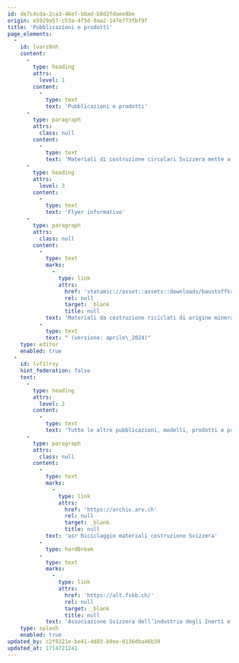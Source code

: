 ```yaml
---
id: de7c4cda-2ca3-46ef-b8ad-b8d2fdaee8be
origin: e5929a57-c53a-4f5d-9aa2-147e773fbf9f
title: 'Pubblicazioni e prodotti'
page_elements:
  -
    id: lvarz8nh
    content:
      -
        type: heading
        attrs:
          level: 1
        content:
          -
            type: text
            text: 'Pubblicazioni e prodotti'
      -
        type: paragraph
        attrs:
          class: null
        content:
          -
            type: text
            text: 'Materiali di costruzione circolari Svizzera mette a disposizione delle cerchie interessate diversi prodotti e pubblicazioni, che vengono regolarmente annunciati e resi disponibili su questo sito.'
      -
        type: heading
        attrs:
          level: 3
        content:
          -
            type: text
            text: 'Flyer informativo'
      -
        type: paragraph
        attrs:
          class: null
        content:
          -
            type: text
            marks:
              -
                type: link
                attrs:
                  href: 'statamic://asset::assets::downloads/baustoffkreislauf-verwendungsempfehlungen_2024.pdf'
                  rel: null
                  target: _blank
                  title: null
            text: 'Materiali da costruzione riciclati di origine minerale: raccomandazioni d’impiego per committenti, progettisti, architetti e ingegneri'
          -
            type: text
            text: " (versione: aprile\_2024)"
    type: editor
    enabled: true
  -
    id: lvf1lrxy
    hint_federation: false
    text:
      -
        type: heading
        attrs:
          level: 2
        content:
          -
            type: text
            text: 'Tutte le altre pubblicazioni, modelli, prodotti e prese di posizione nonché i vecchi documenti restano disponibili fino a nuovo avviso sui siti web delle due precedenti associazioni:'
      -
        type: paragraph
        attrs:
          class: null
        content:
          -
            type: text
            marks:
              -
                type: link
                attrs:
                  href: 'https://archiv.arv.ch'
                  rel: null
                  target: _blank
                  title: null
            text: 'asr Riciclaggio materiali costruzione Svizzera'
          -
            type: hardBreak
          -
            type: text
            marks:
              -
                type: link
                attrs:
                  href: 'https://alt.fskb.ch/'
                  rel: null
                  target: _blank
                  title: null
            text: 'Associazione Svizzera dell’industria degli Inerti e del Calcestruzzo ASIC'
    type: splash
    enabled: true
updated_by: c2f8321e-be41-4d83-b9ee-8136dba46b39
updated_at: 1714721241
---
```

